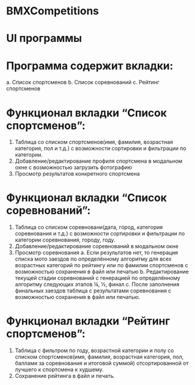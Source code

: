 # BMXCompetitions
# UI программы

# Программа содержит вкладки:
a.	Список спортсменов
b.	Список соревнований
c.	Рейтинг спортсменов


# Функционал вкладки “Список спортсменов”:
1.	Таблица со списком спортсменов(имя, фамилия, возрастная категория, пол и т.д.) с возможности сортировки и фильтрации по категории.
2.	Добавление/редактирование профиля спортсмена в модальном окне с возможностью загрузить фотографию
3.	Просмотр результатов конкретного спортсмена

# Функционал вкладки “Список соревнований”:
1.	Таблица со списком соревновани(дата, город, категория соревнования и т.д.) с возможности сортировки и фильтрации по категории соревнования, городу, году.
2.	Добавление/редактирование соревнований в модальном окне
3.	Просмотр соревнования
a.	Если результатов нет, то генерация списка мото заездов по определённому алгоритму для всех возрастных категорий по рейтингу или по фамилии спортсменов с возможностью сохранения в файл или печатью
b.	Редактирование текущей стадии соревнований с генерацией  по определённому алгоритму следующих этапов ¼, ½, финал
c.	После заполнения финальных заездов таблица с результатами соревнования с возможностью сохранения в файл или печатью.


# Функционал вкладки “Рейтинг спортсменов”:
1.	Таблица с фильтром по году, возрастной категории и полу со списком спортсменов(имя, фамилия, возрастная категория, пол, баллами за соревнования и итоговой суммой) отсортированной от лучшего к спортсмена к худшему.
2.	Сохранение рейтинга в файл и печать.
